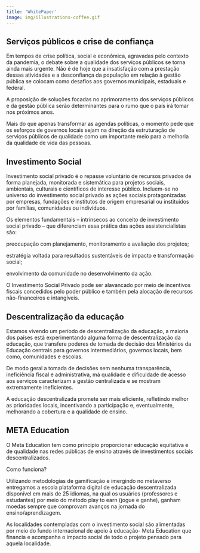 ```yaml
---
title: 'WhitePaper'
image: img/illustrations-coffee.gif
---
```

## Serviços públicos e crise de confiança

Em tempos de crise política, social e econômica, agravadas pelo contexto da pandemia,  o debate sobre a qualidade dos serviços públicos se torna ainda mais urgente. Não é de hoje que a insatisfação com a prestação dessas atividades e a desconfiança da população em relação à gestão pública se colocam como desafios aos governos municipais, estaduais e federal. 

A proposição de soluções focadas no aprimoramento dos serviços públicos e da gestão pública serão determinantes para o rumo que o país irá tomar nos próximos anos. 

Mais do que apenas transformar as agendas políticas, o momento pede que os esforços de governos locais sejam na direção da estruturação de serviços públicos de qualidade como um importante meio para a melhoria da qualidade de vida das pessoas. 



## Investimento Social
Investimento social privado é o repasse voluntário de recursos privados de forma planejada, monitorada e sistemática para projetos sociais, ambientais, culturais e científicos de interesse público.
Incluem-se no universo do investimento social privado as ações sociais protagonizadas por empresas, fundações e institutos de origem empresarial ou instituídos por famílias, comunidades ou indivíduos.

Os elementos fundamentais – intrínsecos ao conceito de investimento social privado – que diferenciam essa prática das ações assistencialistas são:

preocupação com planejamento, monitoramento e avaliação dos projetos;

estratégia voltada para resultados sustentáveis de impacto e transformação social;

envolvimento da comunidade no desenvolvimento da ação.

O Investimento Social Privado pode ser alavancado por meio de incentivos fiscais concedidos pelo poder público e também pela alocação de recursos não-financeiros e intangíveis.


## Descentralização da educação

Estamos vivendo um período de descentralização da educação, a maioria dos países está experimentando alguma forma de descentralização da educação, que transfere poderes de tomada de decisão dos Ministérios da Educação centrais para governos intermediários, governos locais, bem como, comunidades e escolas.

De modo geral a tomada de decisões sem nenhuma transparência, ineficiência fiscal e administrativa, má qualidade e dificuldade de acesso aos serviços caracterizam a gestão centralizada e se mostram extremamente ineficientes.

A educação descentralizada promete ser mais eficiente, refletindo melhor as prioridades locais, incentivando a participação e, eventualmente, melhorando a cobertura e a qualidade de ensino. 

## META Education

O Meta Education tem como princípio proporcionar educação equitativa e de qualidade nas redes públicas de ensino através de investimentos sociais descentralizados.


Como funciona?

Utilizando metodologias de gamificação e imergindo no metaverso entregamos a escola plataforma digital de educação descentralizada disponível em mais de 25 idiomas, na qual os usuários (professores  e estudantes) por meio do método play to earn (jogue e ganhe), ganham moedas sempre que comprovam avanços na jornada do ensino/aprendizagem.

As localidades contempladas com o investimento social são alimentadas por meio do fundo internacional de apoio à educação- Meta Education que financia e acompanha o impacto social de todo o projeto pensado para aquela localidade.


